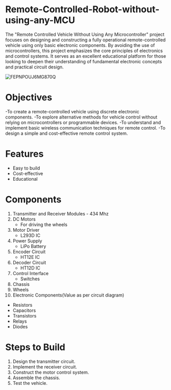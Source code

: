 # Remote-Controlled-Robot-without-using-any-MCU
The "Remote Controlled Vehicle Without Using Any Microcontroller" project focuses on designing and constructing a fully operational remote-controlled vehicle using only basic electronic components.
By avoiding the use of microcontrollers, this project emphasizes the core principles of electronics and control systems. 
It serves as an excellent educational platform for those looking to deepen their understanding of fundamental electronic concepts and practical circuit design.

![FEPNPOUJ6MG870Q](https://github.com/monil667/Remote-Controlled-Robot-without-using-any-MCU/assets/114842275/736e9c70-7f97-4a8e-950f-798a0e5c177a)

# Objectives
-To create a remote-controlled vehicle using discrete electronic components.
-To explore alternative methods for vehicle control without relying on microcontrollers or programmable devices.
-To understand and implement basic wireless communication techniques for remote control.
-To design a simple and cost-effective remote control system.

# Features

- Easy to build
- Cost-effective
- Educational

# Components

1. Transmitter and Receiver Modules - 434 Mhz
2. DC Motors
   - For driving the wheels
3. Motor Driver
   - L293D IC
4. Power Supply
   - LiPo Battery
5. Encoder Circuit
   - HT12E IC
6. Decoder Circuit
   - HT12D IC
7. Control Interface
   - Switches
8. Chassis
9. Wheels 
10. Electronic Components(Value as per circuit diagram)
   - Resistors
   - Capacitors
   - Transistors
   - Relays
   - Diodes

# Steps to Build

1. Design the transmitter circuit.
2. Implement the receiver circuit.
3. Construct the motor control system.
4. Assemble the chassis.
5. Test the vehicle.





